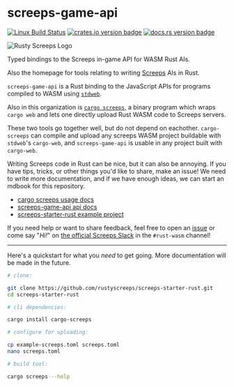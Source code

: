 screeps-game-api
================

[![Linux Build Status][actions-image]][actions-builds]
[![crates.io version badge][cratesio-badge]][crate]
[![docs.rs version badge][docsrs-badge]][docs]

![Rusty Screeps Logo][logo]

Typed bindings to the Screeps in-game API for WASM Rust AIs.

Also the homepage for tools relating to writing [Screeps] AIs in Rust.

`screeps-game-api` is a Rust binding to the JavaScript APIs for programs compiled to WASM using
[`stdweb`].

Also in this organization is [`cargo screeps`][cargo-screeps], a binary program which wraps `cargo
web` and lets one directly upload Rust WASM code to Screeps servers.

These two tools go together well, but do not depend on eachother. `cargo-screeps` can compile and
upload any screeps WASM project buildable with `stdweb`'s `cargo-web`, and `screeps-game-api` is
usable in any project built with `cargo-web`.

Writing Screeps code in Rust can be nice, but it can also be annoying. If you have tips, tricks, or
other things you'd like to share, make an issue! We need to write more documentation, and if we have
enough ideas, we can start an mdbook for this repository.

- [cargo screeps usage docs][cargo-screeps]
- [screeps-game-api api docs][docs]
- [screeps-starter-rust example project](https://github.com/rustyscreeps/screeps-starter-rust/)

If you need help or want to share feedback, feel free to open an
[issue](https://github.com/rustyscreeps/screeps-game-api/issues)
or come say "_Hi!_" on [the official Screeps Slack](https://chat.screeps.com/) in the `#rust-wasm`
channel!

---

Here's a quickstart for what you *need* to get going. More documentation will be made in the future.

```sh
# clone:

git clone https://github.com/rustyscreeps/screeps-starter-rust.git
cd screeps-starter-rust

# cli dependencies:

cargo install cargo-screeps

# configure for uploading:

cp example-screeps.toml screeps.toml
nano screeps.toml

# build tool:

cargo screeps --help
```

[screeps]: https://screeps.com/
[`stdweb`]: https://github.com/koute/stdweb
[actions-image]: https://github.com/rustyscreeps/screeps-game-api/actions/workflows/build.yml/badge.svg
[actions-builds]: https://github.com/rustyscreeps/screeps-game-api/actions/workflows/build.yml
[docsrs-badge]: https://docs.rs/screeps-game-api/badge.svg
[cratesio-badge]: https://img.shields.io/crates/v/screeps-game-api.svg
[docs]: https://docs.rs/screeps-game-api/
[crate]: https://crates.io/crates/screeps-game-api/
[cargo-screeps]: https://github.com/rustyscreeps/cargo-screeps/
[logo]: ./logo.png
